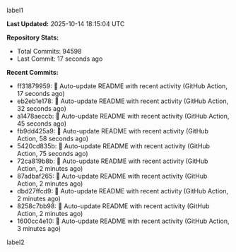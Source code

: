 
label1 
<!-- ACTIVITY_START -->
**Last Updated:** 2025-10-14 18:15:04 UTC

**Repository Stats:**
- Total Commits: 94598
- Last Commit: 17 seconds ago

**Recent Commits:**
- ff31879959: 🤖 Auto-update README with recent activity (GitHub Action, 17 seconds ago)
- eb2eb1e178: 🤖 Auto-update README with recent activity (GitHub Action, 32 seconds ago)
- a1478aeccb: 🤖 Auto-update README with recent activity (GitHub Action, 45 seconds ago)
- fb9dd425a9: 🤖 Auto-update README with recent activity (GitHub Action, 58 seconds ago)
- 5420cd835b: 🤖 Auto-update README with recent activity (GitHub Action, 75 seconds ago)
- 72ca819b8b: 🤖 Auto-update README with recent activity (GitHub Action, 2 minutes ago)
- 87adbaf265: 🤖 Auto-update README with recent activity (GitHub Action, 2 minutes ago)
- dbd27ffcd9: 🤖 Auto-update README with recent activity (GitHub Action, 2 minutes ago)
- 8258c7bb98: 🤖 Auto-update README with recent activity (GitHub Action, 2 minutes ago)
- 1600cc4e10: 🤖 Auto-update README with recent activity (GitHub Action, 3 minutes ago)
<!-- ACTIVITY_END -->

label2
